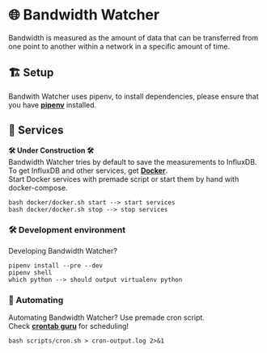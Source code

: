 # 🌐 Bandwidth Watcher 
Bandwidth is measured as the amount of data that can be transferred from one point to another within a network in a specific amount of time.

## 🏗️ Setup
Bandwith Watcher uses pipenv, to install dependencies, please ensure that you have [**pipenv**](https://pypi.org/project/pipenv/) installed.

## 🌲 Services
**🛠️ Under Construction 🛠️** <br>
Bandwidth Watcher tries by default to save the measurements to InfluxDB. To get InfluxDB and other services, get [**Docker**](https://www.docker.com/).<br>
Start Docker services with premade script or start them by hand with docker-compose.

    bash docker/docker.sh start --> start services
    bash docker/docker.sh stop --> stop services

### 🛠️ Development environment 
Developing Bandwidth Watcher?

    pipenv install --pre --dev
    pipenv shell
    which python --> should output virtualenv python

### 🤖 Automating
Automating Bandwidth Watcher? Use premade cron script. <br>
Check [**crontab guru**](https://crontab.guru/) for scheduling!

    bash scripts/cron.sh > cron-output.log 2>&1